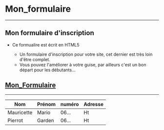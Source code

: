 # Mon_formulaire
-----------------

## Mon formulaire d'inscription

  * Ce formualire est écrit en HTML5
	
	* Un formulaire d'inscription pour votre site, cet dernier est très loin d'être complet.
	* Vous pouvez l'améliorer à votre guise, par ailleurs c'est un bon départ pour les débutants... 
	
[Mon_Formulaire](https://github.com/mmauri04/Mon_formulaire)
------------------------------------------------------------
------------------------------------------------------------


|    Nom   | Prénom    | numéro   | Adresse |         
|----------|-----------|----------|---------|
|    Mauricette      |     Mario      | 06...         |   Ht      |          
|    Pierrot      |    Garden       |   06...       |    Ht     |         
